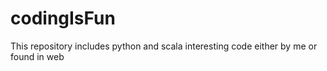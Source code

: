 # codingIsFun
This repository includes python and scala interesting code either by me or found in web
